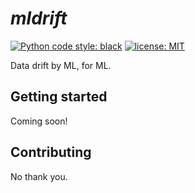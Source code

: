 # *mldrift*

[![Python code style: black](https://img.shields.io/badge/code%20style-black-000000.svg)](https://github.com/psf/black)
[![license: MIT](https://img.shields.io/badge/License-MIT-purple.svg)](LICENSE)

Data drift by ML, for ML.

## Getting started

Coming soon!

## Contributing

No thank you.
